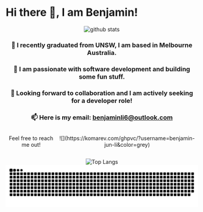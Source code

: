 # Hi there 👋, I am Benjamin!
<div align="center">
  <picture decoding="async" loading="lazy">
    <source media="(prefers-color-scheme: light)" srcset="https://pixel-profile.vercel.app/api/github-stats?username=benjamin-jun-li&theme=serene&pixelate_avatar=false&screen_effect=true">
    <source media="(prefers-color-scheme: dark)" srcset="https://pixel-profile.vercel.app/api/github-stats?username=benjamin-jun-li&theme=serene&pixelate_avatar=false&screen_effect=true">
    <img alt="github stats" src="https://pixel-profile.vercel.app/api/github-stats?username=benjamin-jun-li&theme=serene&pixelate_avatar=false&screen_effect=true">
  </picture>


  ### 🌱 I recently graduated from UNSW, I am based in Melbourne Australia.
  ### 🔭 I am passionate with software development and building some fun stuff.
  ### 👯 Looking forward to collaboration and I am actively seeking for a developer role!
  ### 📫 Here is my email: [benjaminli6@outlook.com](mailto:benjaminli6@outlook.com)
  
 <div style="display: flex; flex-direction: row; align-items: center;">
   <p>Feel free to reach me out!</p>
   ![](https://komarev.com/ghpvc/?username=benjamin-jun-li&color=grey)
 </div>


  ![Top Langs](https://github-readme-stats-green-two-32.vercel.app/api/top-langs/?username=benjamin-jun-li&layout=compact&size_weight=0.5&count_weight=0.5&theme=dark&show_icons=true)
  ![benjamin's github activity graph](https://raw.githubusercontent.com/benjamin-jun-li/benjamin-jun-li/output/github-contribution-grid-snake-dark.svg)
</div>

